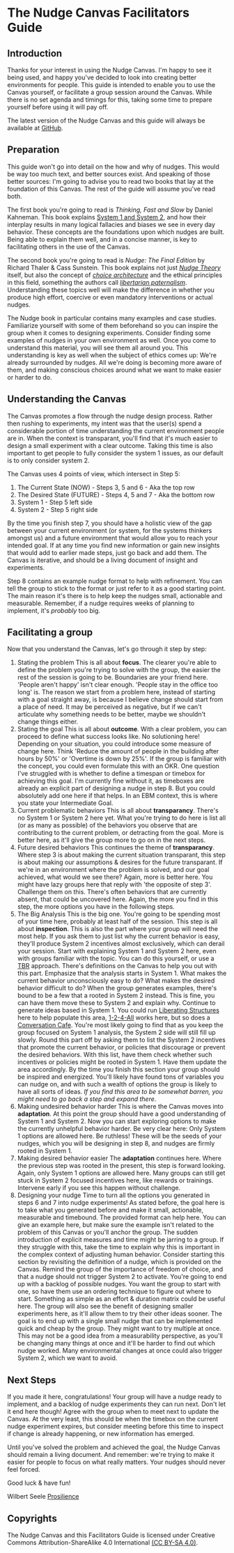 # The Nudge Canvas Facilitators Guide
## Introduction
Thanks for your interest in using the Nudge Canvas. I'm happy to see it being used, and happy you've decided to look into creating better environments for people. This guide is intended to enable you to use the Canvas yourself, or facilitate a group session around the Canvas. While there is no set agenda and timings for this, taking some time to prepare yourself before using it will pay off.

The latest version of the Nudge Canvas and this guide will always be available at [GitHub](https://github.com/wjseele/nudgecanvas).

## Preparation
This guide won't go into detail on the how and why of nudges. This would be way too much text, and better sources exist. And speaking of those better sources: I'm going to advise you to read two books that lay at the foundation of this Canvas. The rest of the guide will assume you've read both. 

The first book you're going to read is *Thinking, Fast and Slow* by Daniel Kahneman. This book explains [System 1 and System 2](https://en.wikipedia.org/wiki/Thinking,_Fast_and_Slow#Two_systems), and how their interplay results in many logical fallacies and biases we see in every day behavior. These concepts are the foundations upon which nudges are built. Being able to explain them well, and in a concise manner, is key to facilitating others in the use of the Canvas.

The second book you're going to read is *Nudge: The Final Edition* by Richard Thaler & Cass Sunstein. This book explains not just [*Nudge Theory*](https://en.wikipedia.org/wiki/Nudge_theory) itself, but also the concept of [*choice architecture*](https://en.wikipedia.org/wiki/Choice_architecture) and the ethical principles in this field, something the authors call [*libertarian paternalism*](https://en.wikipedia.org/wiki/Libertarian_paternalism). Understanding these topics well will make the difference in whether you produce high effort, coercive or even mandatory interventions or actual nudges. 

The Nudge book in particular contains many examples and case studies. Familiarize yourself with some of them beforehand so you can inspire the group when it comes to designing experiments. Consider finding some examples of nudges in your own environment as well. Once you come to understand this material, you will see them all around you. This understanding is key as well when the subject of ethics comes up: We're already surrounded by nudges. All we're doing is becoming more aware of them, and making conscious choices around what we want to make easier or harder to do. 

## Understanding the Canvas
The Canvas promotes a flow through the nudge design process. Rather then rushing to experiments, my intent was that the user(s) spend a considerable portion of time understanding the current environment people are in. When the context is transparant, you'll find that it's much easier to design a small experiment with a clear outcome. Taking this time is also important to get people to fully consider the system 1 issues, as our default is to only consider system 2. 

The Canvas uses 4 points of view, which intersect in Step 5:
1. The Current State (NOW) - Steps 3, 5 and 6 - Aka the top row
2. The Desired State (FUTURE) - Steps 4, 5 and 7 - Aka the bottom row
3. System 1 - Step 5 left side
4. System 2 - Step 5 right side

By the time you finish step 7, you should have a holistic view of the gap between your current environment (or system, for the systems thinkers amongst us) and a future environment that would allow you to reach your intended goal. If at any time you find new information or gain new insights that would add to earlier made steps, just go back and add them. The Canvas is iterative, and should be a living document of insight and experiments. 

Step 8 contains an example nudge format to help with refinement. You can tell the group to stick to the format or just refer to it as a good starting point. The main reason it's there is to help keep the nudges small, actionable and measurable. Remember, if a nudge requires weeks of planning to implement, it's *probably* too big. 

## Facilitating a group
Now that you understand the Canvas, let's go through it step by step:
1. Stating the problem
	This is all about **focus**. The clearer you're able to define the problem you're trying to solve with the group, the easier the rest of the session is going to be. Boundaries are your friend here. 'People aren't happy' isn't clear enough. 'People stay in the office too long' is. 
	The reason we start from a problem here, instead of starting with a goal straight away, is because I believe change should start from a place of need. It may be perceived as negative, but if we can't articulate why something needs to be better, maybe we shouldn't change things either. 
2. Stating the goal
	This is all about **outcome**. With a clear problem, you can proceed to define what success looks like. No solutioning here! Depending on your situation, you could introduce some measure of change here. Think 'Reduce the amount of people in the building after hours by 50%' or 'Overtime is down by 25%'. If the group is familiar with the concept, you could even formulate this with an OKR. 
	One question I've struggled with is whether to define a timespan or timebox for achieving this goal. I'm currently fine without it, as timeboxes are already an explicit part of designing a nudge in step 8. But you could absolutely add one here if that helps. In an EBM context, this is where you state your Intermediate Goal. 
3. Current problematic behaviors
	This is all about **transparancy**. There's no System 1 or System 2 here yet. What you're trying to do here is list all (or as many as possible) of the behaviors you observe that are contributing to the current problem, or detracting from the goal. More is better here, as it'll give the group more to go on in the next steps. 
4. Future desired behaviors
	This continues the theme of **transparancy**. Where step 3 is about making the current situation transparant, this step is about making our assumptions & desires for the future transparant. If we're in an environment where the problem is solved, and our goal achieved, what would we see there? Again, more is better here. 
	You might have lazy groups here that reply with 'the opposite of step 3'. Challenge them on this. There's often behaviors that are currently absent, that could be uncovered here. Again, the more you find in this step, the more options you have in the following steps.
5. The Big Analysis
	This is the big one. You're going to be spending most of your time here, probably at least half of the session. This step is all about **inspection**. This is also the part where your group will need the most help. If you ask them to just list why the current behavior is easy, they'll produce System 2 incentives almost exclusively, which can derail your session. 
	Start with explaining System 1 and System 2 here, even with groups familiar with the topic. You can do this yourself, or use a [TBR](https://www.bowperson.com/) approach. There's definitions on the Canvas to help you out with this part. 
	Emphasize that the analysis starts in System 1. What makes the current behavior unconsciously easy to do? What makes the desired behavior difficult to do? When the group generates examples, there's bound to be a few that a rooted in System 2 instead. This is fine, you can have them move these to System 2 and explain why. Continue to generate ideas based in System 1. You could run [Liberating Structures](https://www.liberatingstructures.com/) here to help populate this area, [1-2-4-All](https://www.liberatingstructures.com/1-1-2-4-all/) works here, but so does a [Conversation Cafe](https://www.liberatingstructures.com/17-conversation-cafe/). You're most likely going to find that as you keep the group focused on System 1 analysis, the System 2 side will still fill up slowly. 
	Round this part off by asking them to list the System 2 incentives that promote the current behavior, or policies that discourage or prevent the desired behaviors. With this list, have them check whether such incentives or policies might be rooted in System 1. Have them update the area accordingly. 
	By the time you finish this section your group should be inspired and energized. You'll likely have found tons of variables you can nudge on, and with such a wealth of options the group is likely to have all sorts of ideas. *If you find this area to be somewhat barren, you might need to go back a step and expand there*. 
6. Making undesired behavior harder
	This is where the Canvas moves into **adaptation**. At this point the group should have a good understanding of System 1 and System 2. Now you can start exploring options to make the currently unhelpful behavior harder. Be very clear here: Only System 1 options are allowed here. Be ruthless! These will be the seeds of your nudges, which you will be designing in step 8, and nudges are firmly rooted in System 1. 
7. Making desired behavior easier
	The **adaptation** continues here. Where the previous step was rooted in the present, this step is forward looking. Again, only System 1 options are allowed here. Many groups can still get stuck in System 2 focused incentives here, like rewards or trainings. Intervene early if you see this happen without challenge. 
8. Designing your nudge
	Time to turn all the options you generated in steps 6 and 7 into nudge experiments! As stated before, the goal here is to take what you generated before and make it small, actionable, measurable and timebound. The provided format can help here. You can give an example here, but make sure the example isn't related to the problem of this Canvas or you'll anchor the group. The sudden introduction of explicit measures and time might be jarring to a group. If they struggle with this, take the time to explain why this is important in the complex context of adjusting human behavior. 
	Consider starting this section by revisiting the definition of a nudge, which is provided on the Canvas. Remind the group of the importance of freedom of choice, and that a nudge should not trigger System 2 to activate. 
	You're going to end up with a backlog of possible nudges. You want the group to start with one, so have them use an ordering technique to figure out where to start. Something as simple as an effort & duration matrix could be useful here. The group will also see the benefit of designing smaller experiments here, as it'll allow them to try their other ideas sooner. 
	The goal is to end up with a single small nudge that can be implemented quick and cheap by the group. They might want to try multiple at once. This may not be a good idea from a measurability perspective, as you'll be changing many things at once and it'll be harder to find out which nudge worked. Many environmental changes at once could also trigger System 2, which we want to avoid.

## Next Steps
If you made it here, congratulations! Your group will have a nudge ready to implement, and a backlog of nudge experiments they can run next. Don't let it end here though!
Agree with the group when to meet next to update the Canvas. At the very least, this should be when the timebox on the current nudge experiment expires, but consider meeting before this time to inspect if change is already happening, or new information has emerged.

Until you've solved the problem and achieved the goal, the Nudge Canvas should remain a living document. And remember: we're trying to make it easier for people to focus on what really matters. Your nudges should never feel forced.

Good luck & have fun!

Wilbert Seele
[Prosilience](https://www.wjseele.com)

## Copyrights
The Nudge Canvas and this Facilitators Guide is licensed under Creative Commons Attribution-ShareAlike 4.0 International [(CC BY-SA 4.0)](https://creativecommons.org/licenses/by-sa/4.0/legalcode). 

